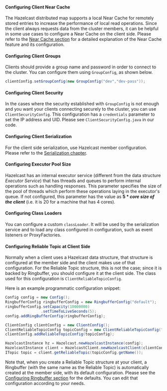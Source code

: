 

#### Configuring Client Near Cache


The Hazelcast distributed map supports a local Near Cache for remotely stored entries to increase the performance of local read operations. Since the client always requests data from the cluster members, it can be helpful in some use cases to configure a Near Cache on the client side. Please refer to the [Near Cache section](/19_Performance/04_Near_Cache) for a detailed explanation of the Near Cache feature and its configuration.


#### Configuring Client Groups


Clients should provide a group name and password in order to connect to the cluster.
You can configure them using `GroupConfig`, as shown below.

```java
clientConfig.setGroupConfig(new GroupConfig("dev","dev-pass"));
```


#### Configuring Client Security


In the cases where the security established with `GroupConfig` is not enough and you want your clients connecting securely to the cluster, you can use `ClientSecurityConfig`. This configuration has a `credentials` parameter to set the IP address and UID. Please see `ClientSecurityConfig.java` in our code.

#### Configuring Client Serialization

For the client side serialization, use Hazelcast member configuration. Please refer to the [Serialization chapter](/16_Serialization).

#### Configuring Executor Pool Size



Hazelcast has an internal executor service (different from the data structure *Executor Service*) that has threads and queues to perform internal operations such as handling responses. This parameter specifies the size of the pool of threads which perform these operations laying in the executor's queue. If not configured, this parameter has the value as **5 \* *core size of the client*** (i.e. it is 20 for a machine that has 4 cores).

#### Configuring Class Loaders


You can configure a custom `classLoader`. It will be used by the serialization service and to load any class configured in configuration, such as event listeners or ProxyFactories.

#### Configuring Reliable Topic at Client Side

Normally when a client uses a Hazelcast data structure, that structure is configured at the member side and the client makes use of that configuration. For the Reliable Topic structure, this is not the case; since it is backed by Ringbuffer, you should configure it at the client side. The class used for this configuration is `ClientReliableTopicConfig`.

Here is an example programmatic configuration snippet:

```java
Config config = new Config();
RingbufferConfig ringbufferConfig = new RingbufferConfig("default");
ringbufferConfig.setCapacity(10000000)
                .setTimeToLiveSeconds(5);
config.addRingBufferConfig(ringbufferConfig);

ClientConfig clientConfig = new ClientConfig();
ClientReliableTopicConfig topicConfig = new ClientReliableTopicConfig("default");
clientConfig.addReliableTopicConfig(topicConfig);

HazelcastInstance hz = Hazelcast.newHazelcastInstance(config);
HazelcastInstance client = HazelcastClient.newHazelcastClient(clientConfig);
ITopic topic = client.getReliableTopic(topicConfig.getName());
```

Note that, when you create a Reliable Topic structure at your client, a Ringbuffer (with the same name as the Reliable Topic) is automatically created at the member side, with its default configuration. Please see the [Configuring Ringbuffer section](/800_Distributed_Data_Structures/600_Ringbuffer/100_Configuring_Ringbuffer.md) for the defaults. You can edit that configuration according to your needs.